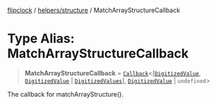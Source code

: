 [flipclock](../../../index.md) / [helpers/structure](../index.md) / MatchArrayStructureCallback

# Type Alias: MatchArrayStructureCallback

> **MatchArrayStructureCallback** = [`Callback`](Callback.md)\<\[[`DigitizedValue`](../../digitizer/type-aliases/DigitizedValue.md), [`DigitizedValue`](../../digitizer/type-aliases/DigitizedValue.md) \| [`DigitizedValues`](../../digitizer/type-aliases/DigitizedValues.md)\], [`DigitizedValue`](../../digitizer/type-aliases/DigitizedValue.md) \| `undefined`\>

The callback for matchArrayStructure().
